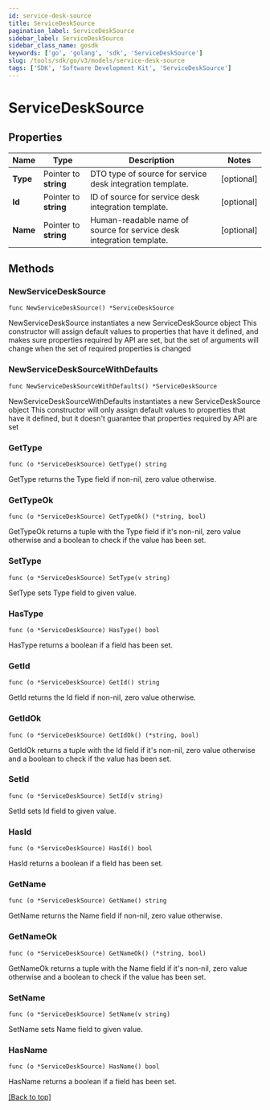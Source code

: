 ```yaml
---
id: service-desk-source
title: ServiceDeskSource
pagination_label: ServiceDeskSource
sidebar_label: ServiceDeskSource
sidebar_class_name: gosdk
keywords: ['go', 'golang', 'sdk', 'ServiceDeskSource'] 
slug: /tools/sdk/go/v3/models/service-desk-source
tags: ['SDK', 'Software Development Kit', 'ServiceDeskSource']
---
```


# ServiceDeskSource

## Properties

Name | Type | Description | Notes
------------ | ------------- | ------------- | -------------
**Type** | Pointer to **string** | DTO type of source for service desk integration template. | [optional] 
**Id** | Pointer to **string** | ID of source for service desk integration template. | [optional] 
**Name** | Pointer to **string** | Human-readable name of source for service desk integration template. | [optional] 

## Methods

### NewServiceDeskSource

`func NewServiceDeskSource() *ServiceDeskSource`

NewServiceDeskSource instantiates a new ServiceDeskSource object
This constructor will assign default values to properties that have it defined,
and makes sure properties required by API are set, but the set of arguments
will change when the set of required properties is changed

### NewServiceDeskSourceWithDefaults

`func NewServiceDeskSourceWithDefaults() *ServiceDeskSource`

NewServiceDeskSourceWithDefaults instantiates a new ServiceDeskSource object
This constructor will only assign default values to properties that have it defined,
but it doesn't guarantee that properties required by API are set

### GetType

`func (o *ServiceDeskSource) GetType() string`

GetType returns the Type field if non-nil, zero value otherwise.

### GetTypeOk

`func (o *ServiceDeskSource) GetTypeOk() (*string, bool)`

GetTypeOk returns a tuple with the Type field if it's non-nil, zero value otherwise
and a boolean to check if the value has been set.

### SetType

`func (o *ServiceDeskSource) SetType(v string)`

SetType sets Type field to given value.

### HasType

`func (o *ServiceDeskSource) HasType() bool`

HasType returns a boolean if a field has been set.

### GetId

`func (o *ServiceDeskSource) GetId() string`

GetId returns the Id field if non-nil, zero value otherwise.

### GetIdOk

`func (o *ServiceDeskSource) GetIdOk() (*string, bool)`

GetIdOk returns a tuple with the Id field if it's non-nil, zero value otherwise
and a boolean to check if the value has been set.

### SetId

`func (o *ServiceDeskSource) SetId(v string)`

SetId sets Id field to given value.

### HasId

`func (o *ServiceDeskSource) HasId() bool`

HasId returns a boolean if a field has been set.

### GetName

`func (o *ServiceDeskSource) GetName() string`

GetName returns the Name field if non-nil, zero value otherwise.

### GetNameOk

`func (o *ServiceDeskSource) GetNameOk() (*string, bool)`

GetNameOk returns a tuple with the Name field if it's non-nil, zero value otherwise
and a boolean to check if the value has been set.

### SetName

`func (o *ServiceDeskSource) SetName(v string)`

SetName sets Name field to given value.

### HasName

`func (o *ServiceDeskSource) HasName() bool`

HasName returns a boolean if a field has been set.


[[Back to top]](#) 


